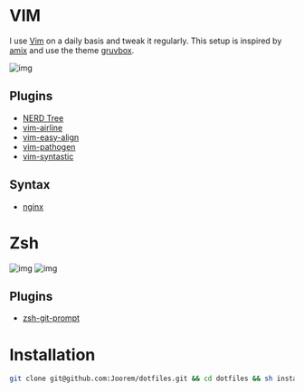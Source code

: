 # VIM
I use [Vim][8] on a daily basis and tweak it regularly. This setup is inspired by [amix][5] and use the theme [gruvbox][4].

![img](https://github.com/Joorem/dotfiles/wiki/img/iterm-vim-gruvbox.png)

## Plugins
* [NERD Tree][2]
* [vim-airline][1]
* [vim-easy-align][3]
* [vim-pathogen][6]
* [vim-syntastic][7]

## Syntax
* [nginx][10]

# Zsh
![img](https://github.com/Joorem/dotfiles/wiki/img/iterm-zsh-drill-color.png)
![img](https://github.com/Joorem/dotfiles/wiki/img/iterm-zsh-manpages-with-color.png)

## Plugins
* [zsh-git-prompt][9]

# Installation
```sh
git clone git@github.com:Joorem/dotfiles.git && cd dotfiles && sh install.sh
```

[1]:https://github.com/vim-airline/vim-airline
[2]:https://github.com/scrooloose/nerdtree
[3]:https://github.com/junegunn/vim-easy-align
[4]:https://github.com/morhetz/gruvbox
[5]:https://github.com/amix/vimrc
[6]:https://github.com/tpope/vim-pathogen
[7]:https://github.com/vim-syntastic/syntastic
[8]:https://vim.sourceforge.io
[9]:https://github.com/olivierverdier/zsh-git-prompt
[10]:http://hg.nginx.org/nginx/raw-file/tip/contrib/vim/syntax/nginx.vim
